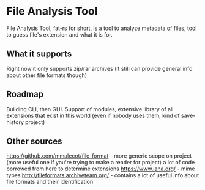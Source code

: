 # File Analysis Tool
File Analysis Tool, fat-rs for short, is a tool to analyze metadata of files, tool to guess file's extension and what it is for.
## What it supports
Right now it only supports zip/rar archives (it still can provide general info about other file formats though)
## Roadmap
Building CLI, then GUI.
Support of modules, extensive library of all extensions that exist in this world (even if nobody uses them, kind of save-history project)
## Other sources
https://github.com/mmalecot/file-format - more generic scope on project (more useful one if you're trying to make a reader for project)
a lot of code borrowed from here to determine extensions
https://www.iana.org/ - mime types
http://fileformats.archiveteam.org/ - contains a lot of useful info about file formats and their identification